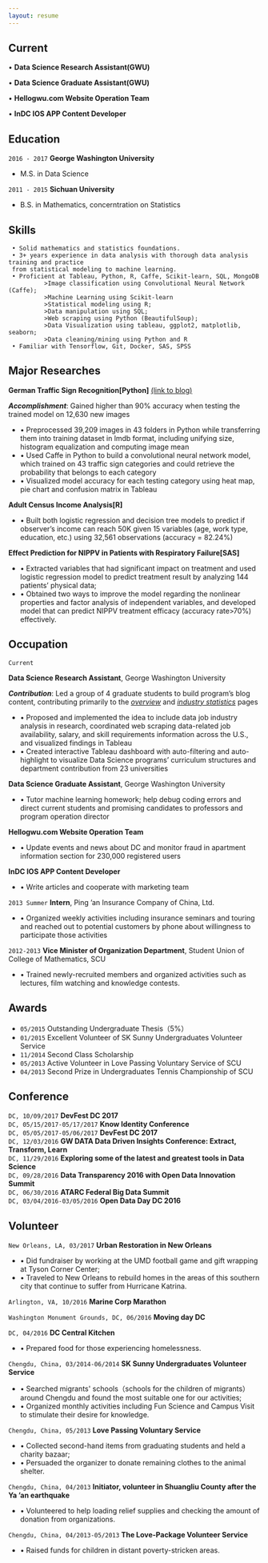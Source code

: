 ```yaml
---
layout: resume
---  
```


## Current

•	**Data Science Research Assistant(GWU)**     

•	**Data Science Graduate Assistant(GWU)**

•	**Hellogwu.com Website Operation Team**

•	**InDC IOS APP Content Developer**

## Education

`2016 - 2017`
 __George Washington University__
* M.S. in Data Science

`2011 - 2015`
__Sichuan University__
* B.S. in Mathematics, concerntration on Statistics 

## Skills    

```
 • Solid mathematics and statistics foundations. 
 • 3+ years experience in data analysis with thorough data analysis training and practice 
 from statistical modeling to machine learning.   
 • Proficient at Tableau, Python, R, Caffe, Scikit-learn, SQL, MongoDB  
          >Image classification using Convolutional Neural Network (Caffe);  
          >Machine Learning using Scikit-learn
          >Statistical modeling using R;  
          >Data manipulation using SQL;  
          >Web scraping using Python (BeautifulSoup);  
          >Data Visualization using tableau, ggplot2, matplotlib, seaborn;  
          >Data cleaning/mining using Python and R   
 • Familiar with Tensorflow, Git, Docker, SAS, SPSS  
```

## Major Researches

**German Traffic Sign Recognition[Python]**
[(link to blog)](https://san-wang.github.io/blog/GTSRB/) 

_**Accomplishment**_: Gained higher than 90% accuracy when testing the trained model on 12,630 new images
* •	Preprocessed 39,209 images in 43 folders in Python while transferring them into training dataset in lmdb format, including unifying size, histogram equalization and computing image mean
* • Used Caffe in Python to build a convolutional neural network model, which trained on 43 traffic sign categories and could retrieve the probability that belongs to each category 
* • Visualized model accuracy for each testing category using heat map, pie chart and confusion matrix in Tableau  

**Adult Census Income Analysis[R]** 
* •	Built both logistic regression and decision tree models to predict if observer’s income can reach 50K given 15 variables (age, work type, education, etc.) using 32,561 observations (accuracy = 82.24%)

**Effect Prediction for NIPPV in Patients with Respiratory Failure[SAS]**              
* •	Extracted variables that had significant impact on treatment and used logistic regression model to predict treatment result by analyzing 144 patients’ physical data;
* •	Obtained two ways to improve the model regarding the nonlinear properties and factor analysis of independent variables, and developed model that can predict NIPPV treatment efficacy (accuracy rate>70%) effectively.                                 

## Occupation

`Current`  

__Data Science Research Assistant__, George Washington University   

_**Contribution**_: Led a group of 4 graduate students to build program’s blog content, contributing primarily to the [_overview_](https://dataprograms.gwu.edu/overview/) and [_industry statistics_](https://dataprograms.gwu.edu/data-science-industry-statistics/) pages  
- •	Proposed and implemented the idea to include data job industry analysis in research, coordinated web scraping data-related job availability, salary, and skill requirements information across the U.S., and visualized findings in Tableau
- •	Created interactive Tableau dashboard with auto-filtering and auto-highlight to visualize Data Science programs’ curriculum structures and department contribution from 23 universities  
  
__Data Science Graduate Assistant__, George Washington University 

- •	Tutor machine learning homework; help debug coding errors and direct current students and promising candidates to professors and program operation director  

__Hellogwu.com Website Operation Team__

- •	Update events and news about DC and monitor fraud in apartment information section for 230,000 registered users  

__InDC IOS APP Content Developer__

- •	Write articles and cooperate with marketing team
 
`2013 Summer`
__Intern__, Ping ’an Insurance Company of China, Ltd.

- •	Organized weekly activities including insurance seminars and touring and reached out to potential customers by phone about willingness to participate those activities

`2012-2013`
__Vice Minister of Organization Department__, Student Union of College of Mathematics, SCU      
- •	Trained newly-recruited members and organized activities such as lectures, film watching and knowledge contests.

## Awards
* `05/2015` Outstanding Undergraduate Thesis（5%） 
* `01/2015` Excellent Volunteer of SK Sunny Undergraduates Volunteer Service  
* `11/2014` Second Class Scholarship   
* `05/2013` Active Volunteer in Love Passing Voluntary Service of SCU  
* `04/2013` Second Prize in Undergraduates Tennis Championship of SCU

## Conference

`DC, 10/09/2017` **DevFest DC 2017**  
`DC, 05/15/2017-05/17/2017` **Know Identity Conference**  
`DC, 05/05/2017-05/06/2017` **DevFest DC 2017**  
`DC, 12/03/2016` **GW DATA Data Driven Insights Conference: Extract, Transform, Learn**  
`DC, 11/29/2016` **Exploring some of the latest and greatest tools in Data Science**  
`DC, 09/28/2016` **Data Transparency 2016 with Open Data Innovation Summit**  
`DC, 06/30/2016` **ATARC Federal Big Data Summit**  
`DC, 03/04/2016-03/05/2016` **Open Data Day DC 2016**  


## Volunteer

`New Orleans, LA, 03/2017` **Urban Restoration in New Orleans**	                                             
* •	Did fundraiser by working at the UMD football game and gift wrapping at Tyson Corner Center;
* •	Traveled to New Orleans to rebuild homes in the areas of this southern city that continue to suffer from Hurricane Katrina.

`Arlington, VA, 10/2016` **Marine Corp Marathon**	                                                        


`Washington Monument Grounds, DC, 06/2016` **Moving day DC**                                         


`DC, 04/2016` **DC Central Kitchen**
* •	Prepared food for those experiencing homelessness.

`Chengdu, China, 03/2014-06/2014` **SK Sunny Undergraduates Volunteer Service**	                         
* •	Searched migrants' schools（schools for the children of migrants） around Chengdu and found the most suitable one for our activities; 
* •	Organized monthly activities including Fun Science and Campus Visit to stimulate their desire for knowledge.

`Chengdu, China, 05/2013` **Love Passing Voluntary Service**	                                         
* •	Collected second-hand items from graduating students and held a charity bazaar;
* •	Persuaded the organizer to donate remaining clothes to the animal shelter.

`Chengdu, China, 04/2013` **Initiator, volunteer in Shuangliu County after the Ya ’an earthquake**               
* •	Volunteered to help loading relief supplies and checking the amount of donation from organizations.

`Chengdu, China, 04/2013-05/2013` **The Love-Package Volunteer Service**                                      
* •	Raised funds for children in distant poverty-stricken areas.


<!-- ### Footer

Last updated: November 2017 -->


